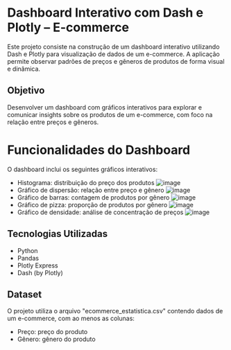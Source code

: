 # Dashboard Interativo com Dash e Plotly – E-commerce
Este projeto consiste na construção de um dashboard interativo utilizando Dash e Plotly para visualização de dados de um e-commerce. A aplicação permite observar padrões de preços e gêneros de produtos de forma visual e dinâmica.

## Objetivo
Desenvolver um dashboard com gráficos interativos para explorar e comunicar insights sobre os produtos de um e-commerce, com foco na relação entre preços e gêneros.

# Funcionalidades do Dashboard
O dashboard inclui os seguintes gráficos interativos:
- Histograma: distribuição do preço dos produtos
![image](https://github.com/user-attachments/assets/40095a13-8778-4340-bfdf-851667ca4563)
- Gráfico de dispersão: relação entre preço e gênero
![image](https://github.com/user-attachments/assets/6abe361e-34e9-4519-865b-bb235d4c53b7)
- Gráfico de barras: contagem de produtos por gênero
![image](https://github.com/user-attachments/assets/0b5d7d25-bf02-4b6c-98b2-f67f76f61cdb)
- Gráfico de pizza: proporção de produtos por gênero
![image](https://github.com/user-attachments/assets/dc278def-5af9-4194-9b22-a72ff6e12235)
- Gráfico de densidade: análise de concentração de preços
![image](https://github.com/user-attachments/assets/d6fa7600-df7e-47aa-8612-3a0ed6106e84)

## Tecnologias Utilizadas
- Python
- Pandas
- Plotly Express
- Dash (by Plotly)

## Dataset
O projeto utiliza o arquivo "ecommerce_estatistica.csv" contendo dados de um e-commerce, com ao menos as colunas:
- Preço: preço do produto
- Gênero: gênero do produto
